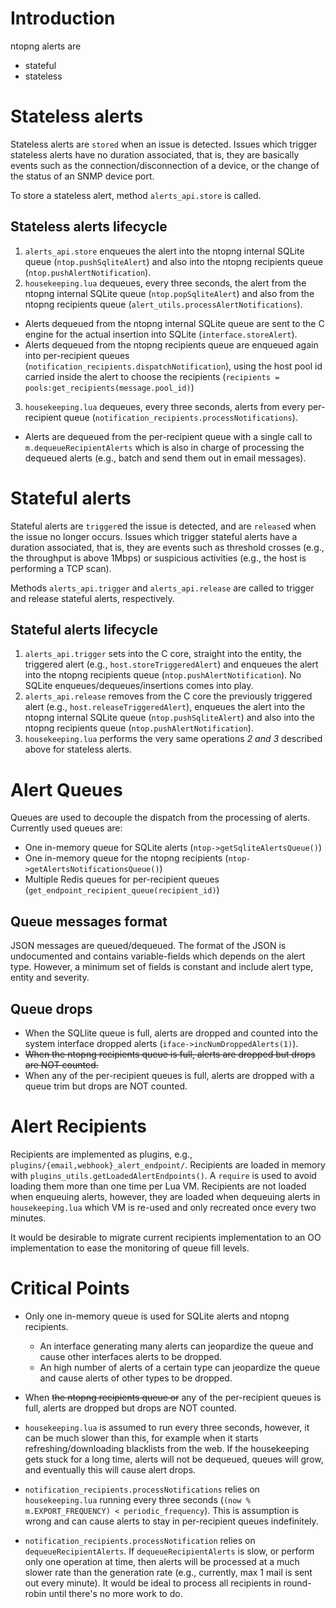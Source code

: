 

# Introduction

ntopng alerts are

- stateful
- stateless

# Stateless alerts

Stateless alerts are `stored` when an issue is detected. Issues which trigger stateless alerts have no duration associated, that is, they are basically events such as the connection/disconnection of a device, or the change of the status of an SNMP device port.

To store a stateless alert, method `alerts_api.store` is called.

## Stateless alerts lifecycle

1. `alerts_api.store` enqueues the alert into the ntopng internal SQLite queue (`ntop.pushSqliteAlert`) and also into the ntopng recipients queue (`ntop.pushAlertNotification`).
2. `housekeeping.lua` dequeues, every three seconds, the alert from the ntopng internal SQLite queue (`ntop.popSqliteAlert`) and also from the ntopng recipients queue (`alert_utils.processAlertNotifications`).

  - Alerts dequeued from the ntopng internal SQLite queue are sent to the C engine for the actual insertion into SQLite (`interface.storeAlert`).
  - Alerts dequeued from the ntopng recipients queue are enqueued again into per-recipient queues (`notification_recipients.dispatchNotification`), using the host pool id carried inside the alert to choose the recipients (`recipients = pools:get_recipients(message.pool_id)`)

3. `housekeeping.lua` dequeues, every three seconds, alerts from every per-recipient queue (`notification_recipients.processNotifications`).

  - Alerts are dequeued from the per-recipient queue with a single call to `m.dequeueRecipientAlerts` which is also in charge of processing the dequeued alerts (e.g., batch and send them out in email messages).

# Stateful alerts

Stateful alerts are `trigger`ed the issue is detected, and are `release`d when the issue no longer occurs. Issues which trigger stateful alerts have a duration associated, that is, they are events such as threshold crosses (e.g., the throughput is above 1Mbps) or suspicious activities (e.g., the host is performing a TCP scan).

Methods `alerts_api.trigger` and `alerts_api.release` are called to trigger and release stateful alerts, respectively.

## Stateful alerts lifecycle

1. `alerts_api.trigger` sets into the C core, straight into the entity, the triggered alert (e.g., `host.storeTriggeredAlert`) and enqueues the alert into the ntopng recipients queue (`ntop.pushAlertNotification`). No SQLite enqueues/dequeues/insertions comes into play.
2. `alerts_api.release` removes from the C core the previously triggered alert (e.g., `host.releaseTriggeredAlert`), enqueues the alert into the ntopng internal SQLite queue (`ntop.pushSqliteAlert`) and also into the ntopng recipients queue (`ntop.pushAlertNotification`).
3. `housekeeping.lua` performs the very same operations *2 and 3* described above for stateless alerts.

# Alert Queues

Queues are used to decouple the dispatch from the processing of alerts. Currently used queues are:

- One in-memory queue for SQLite alerts (`ntop->getSqliteAlertsQueue()`)
- One in-memory queue for the ntopng recipients (`ntop->getAlertsNotificationsQueue()`)
- Multiple Redis queues for per-recipient queues (`get_endpoint_recipient_queue(recipient_id)`)

## Queue messages format

JSON messages are queued/dequeued. The format of the JSON is undocumented and contains variable-fields which depends on the alert type. However, a minimum set of fields is constant and include alert type, entity and severity.

## Queue drops

- When the SQLlite queue is full, alerts are dropped and counted into the system interface dropped alerts (`iface->incNumDroppedAlerts(1)`).
- ~~When the ntopng recipients queue is full, alerts are dropped but drops are NOT counted.~~
- When any of the per-recipient queues is full, alerts are dropped with a queue trim but drops are NOT counted.

# Alert Recipients

Recipients are implemented as plugins, e.g., `plugins/{email,webhook}_alert_endpoint/`. Recipients are loaded in memory with `plugins_utils.getLoadedAlertEndpoints()`. A `require` is used to avoid loading them more than one time per Lua VM. Recipients are not loaded when enqueuing alerts, however, they are loaded when dequeuing alerts in `housekeeping.lua` which VM is re-used and only recreated once every two minutes.

It would be desirable to migrate current recipients implementation to an OO implementation to ease the monitoring of queue fill levels.

# Critical Points

- Only one in-memory queue is used for SQLite alerts and ntopng recipients.

  - An interface generating many alerts can jeopardize the queue and cause other interfaces alerts to be dropped.
  - An high number of alerts of a certain type can jeopardize the queue and cause alerts of other types to be dropped.
  
- When ~~the ntopng recipients queue or~~ any of the per-recipient queues is full, alerts are dropped but drops are NOT counted.
- `housekeeping.lua` is assumed to run every three seconds, however, it can be much slower than this, for example when it starts refreshing/downloading blacklists from the web. If the housekeeping gets stuck for a long time, alerts will not be dequeued, queues will grow, and eventually this will cause alert drops.
- `notification_recipients.processNotifications` relies on `housekeeping.lua` running every three seconds (`(now % m.EXPORT_FREQUENCY) < periodic_frequency`). This is assumption is wrong and can cause alerts to stay in per-recipient queues indefinitely.
- `notification_recipients.processNotification` relies on `dequeueRecipientAlerts`. If `dequeueRecipientAlerts` is slow, or perform only one operation at time, then alerts will be processed at a much slower rate than the generation rate (e.g., currently, max 1 mail is sent out every minute). It would be ideal to process all recipients in round-robin until there's no more work to do.
